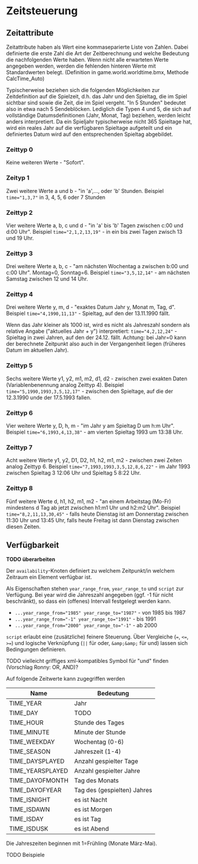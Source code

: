 # Zeitsteuerung

## Zeitattribute

Zeitattribute haben als Wert eine kommaseparierte Liste von Zahlen.
Dabei definierte die erste Zahl die Art der Zeitberechnung und welche Bedeutung die nachfolgenden Werte haben.
Wenn nicht alle erwarteten Werte angegeben werden, werden die fehlenden hinteren Werte mit Standardwerten belegt.
(Definition in game.world.worldtime.bmx, Methode CalcTime_Auto)

Typischerweise beziehen sich die folgenden Möglichkeiten zur Zeitdefinition auf die Spielzeit, d.h. das Jahr und den Spieltag, die im Spiel sichtbar sind sowie die Zeit, die im Spiel vergeht.
"In 5 Stunden" bedeutet also in etwa nach 5 Sendeblöcken.
Lediglich die Typen 4 und 5, die sich auf vollständige Datumsdefinitionen (Jahr, Monat, Tag) beziehen, werden leicht anders interpretiert.
Da ein Spieljahr typischerweise nicht 365 Spieltage hat, wird ein reales Jahr auf die verfügbaren Spieltage aufgeteilt und ein definiertes Datum wird auf den entsprechenden Spieltag abgebildet.

### Zeittyp 0

Keine weiteren Werte - "Sofort".

### Zeityp 1

Zwei weitere Werte a und b - "in 'a',..., oder 'b' Stunden.
Beispiel `time="1,3,7"` in 3, 4, 5, 6 oder 7 Stunden

### Zeittyp 2

Vier weitere Werte a, b, c und d - "in 'a' bis 'b' Tagen zwischen c:00 und d:00 Uhr".
Beispiel `time="2,1,2,13,19"` - in ein bis zwei Tagen zwisch 13 und 19 Uhr.

### Zeittyp 3

Drei weitere Werte a, b, c - "am nächsten Wochentag a zwischen b:00 und c:00 Uhr". Montag=0, Sonntag=6.
Beispiel `time="3,5,12,14"` - am nächsten Samstag zwischen 12 und 14 Uhr.

### Zeittyp 4

Drei weitere Werte y, m, d - "exaktes Datum Jahr y, Monat m, Tag, d".
Beispiel `time="4,1990,11,13"` - Spieltag, auf den der 13.11.1990 fällt.

Wenn das Jahr kleiner als 1000 ist, wird es nicht als Jahreszahl sondern als relative Angabe ("aktuelles Jahr + y") interpretiert: `time="4,2,12,24"` - Spieltag in zwei Jahren, auf den der 24.12. fällt.
Achtung: bei Jahr=0 kann der berechnete Zeitpunkt also auch in der Vergangenheit liegen (früheres Datum im aktuellen Jahr).

### Zeittyp 5

Sechs weitere Werte y1, y2, m1, m2, d1, d2 - zwischen zwei exakten Daten (Variablenbenennung analog Zeittyp 4).
Beispiel `time="5,1990,1993,3,5,12,17"` - zwischen den Spieltage, auf die der 12.3.1990 unde der 17.5.1993 fallen.

### Zeittyp 6

Vier weitere Werte y, D, h, m - "im Jahr y am Spieltag D um h:m Uhr".
Beispiel `time="6,1993,4,13,38"` - am vierten Spieltag 1993 um 13:38 Uhr.

### Zeittyp 7

Acht weitere Werte y1, y2, D1, D2, h1, h2, m1, m2 - zwischen zwei Zeiten analog Zeittyp 6.
Beispiel `time="7,1993,1993,3,5,12,8,6,22"` - im Jahr 1993 zwischen Spieltag 3 12:06 Uhr und Spieltag 5 8:22 Uhr.

### Zeittyp 8

Fünf weitere Werte d, h1, h2, m1, m2 - "an einem Arbeitstag (Mo-Fr) mindestens d Tag ab jetzt zwischen h1:m1 Uhr und h2:m2 Uhr".
Beispiel `time="8,2,11,13,30,45"` - falls heute Dienstag ist am Donnerstag zwischen 11:30 Uhr und 13:45 Uhr, falls heute Freitag ist dann Dienstag zwischen diesen Zeiten.

## Verfügbarkeit

**TODO überarbeiten**

Der `availability`-Knoten definiert zu welchem Zeitpunkt/in welchem Zeitraum ein Element verfügbar ist.

Als Eigenschaften stehen `year_range_from`, `year_range_to` und `script` zur Verfügung.
Bei year wird die Jahreszahl angegeben (ggf. -1 für nicht beschränkt), so dass ein (offenes) Intervall festgelegt werden kann.

* `...year_range_from="1985" year_range_to="1987"` - von 1985 bis 1987
* `...year_range_from="-1" year_range_to="1991"` - bis 1991
* `...year_range_from="2000" year_range_to="-1"` - 
ab 2000

`script` erlaubt eine (zusätzliche) feinere Steuerung.
Über Vergleiche (`=`, `<=`, `>=`) und logische Verknüpfung (`||` für oder, `&amp;&amp;` für und) lassen sich Bedingungen definieren.

TODO vielleicht griffiges xml-kompatibles Symbol für "und" finden (Vorschlag Ronny: OR, AND)?

Auf folgende Zeitwerte kann zugegriffen werden

| Name | Bedeutung |
| ---- | --------- |
| TIME_YEAR | Jahr |
| TIME_DAY | TODO | 
| TIME_HOUR | Stunde des Tages |
| TIME_MINUTE | Minute der Stunde |
| TIME_WEEKDAY | Wochentag (0-6) |
| TIME_SEASON | Jahreszeit (1-4) |
| TIME_DAYSPLAYED | Anzahl gespielter Tage|
| TIME_YEARSPLAYED | Anzahl gespielter Jahre |
| TIME_DAYOFMONTH | Tag des Monats |
| TIME_DAYOFYEAR | Tag des (gespielten) Jahres |
| TIME_ISNIGHT | es ist Nacht |
| TIME_ISDAWN | es ist Morgen |
| TIME_ISDAY | es ist Tag |
| TIME_ISDUSK | es ist Abend |

Die Jahreszeiten beginnen mit 1=Frühling (Monate März-Mai).

TODO Beispiele
